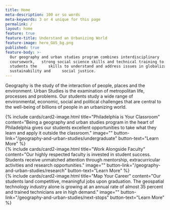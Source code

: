 ```yaml
---
title: Home
meta-description: 100 or so words
meta-keywords: 3 or 4 unique for this page
permalink: /
layout: home
feature: true
feature-title: Understand an Urbanizing World
feature-image: hero_GUS_bg.png
published: true
feature-body: >-
  Our geography and urban studies program combines interdisciplinary
  coursework,   strong social science skills and technical training to give our
  students the     skills to understand and address issues in globalization,
  sustainability and     social justice.
---
```

Geography is the study of the interaction of people, places and the environment. Urban Studies is the examination of metropolitan life, processes and problems. Our students study a wide range of environmental, economic, social and political challenges that are central to the well-being of billions of people in an urbanizing world. 

<div class="row row-wide">
  <div class="col m12 l4">{% include cards/card2-image.html 
    title="Philadelphia is Your Classroom" 
    content="Being a geography and urban studies program in the heart of Philadelphia gives our students excellent opportunities to take what they learn and apply it outside the classroom." 
    image="" 
    button-link="/geography-and-urban-studies/undergraduate" 
    button-text="Learn More" %}
  </div>
  <div class="row row-wide">
    <div class="col m12 l4">{% include cards/card2-image.html 
      title="Work Alongside Faculty" 
      content="Our highly respected faculty is invested in student success. Students receive unmatched attention through mentorship, extracurricular activities and research opportunities." 
      image="" 
      button-link="/geography-and-urban-studies/research" 
      button-text="Learn More" %}
    </div>
    <div class="row row-wide">
      <div class="col m12 l4">{% include cards/card2-image.html 
        title="Map Your Career" 
        content="Our students land competitive, meaningful jobs upon graduation. The geospatial technology industry alone is growing at an annual rate of almost 35 percent and trained technicians are in high demand." 
        image="" 
        button-link="/geography-and-urban-studies/next-stops" 
        button-text="Learn More" %}
      </div>
</div>
